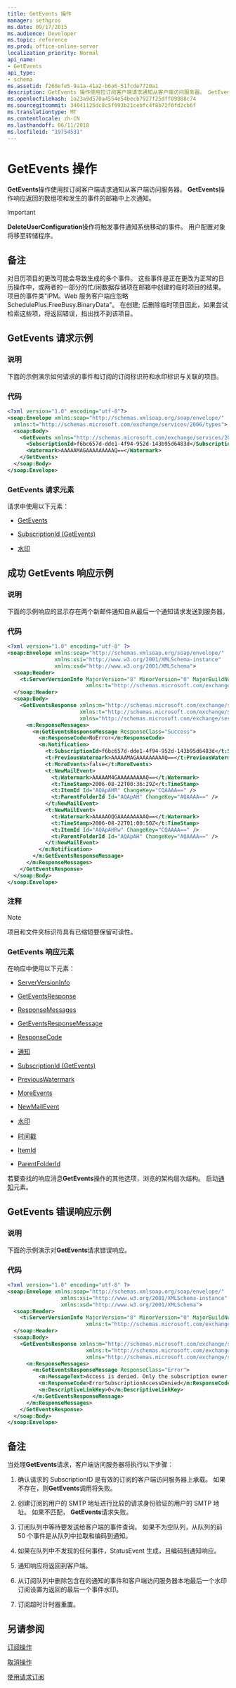 ```yaml
---
title: GetEvents 操作
manager: sethgros
ms.date: 09/17/2015
ms.audience: Developer
ms.topic: reference
ms.prod: office-online-server
localization_priority: Normal
api_name:
- GetEvents
api_type:
- schema
ms.assetid: f268efe5-9a1a-41a2-b6a6-51fcde7720a1
description: GetEvents 操作使用拉订阅客户端请求通知从客户端访问服务器。 GetEvents 操作响应返回的数组项和发生的事件的邮箱中上次通知。
ms.openlocfilehash: 1a23a9d570a4554e54becb7927f25dff89888c74
ms.sourcegitcommit: 34041125dc8c5f993b21cebfc4f8b72f0fd2cb6f
ms.translationtype: MT
ms.contentlocale: zh-CN
ms.lasthandoff: 06/11/2018
ms.locfileid: "19754531"
---
```

# <a name="getevents-operation"></a>GetEvents 操作

**GetEvents**操作使用拉订阅客户端请求通知从客户端访问服务器。 **GetEvents**操作响应返回的数组项和发生的事件的邮箱中上次通知。 
  
> [!IMPORTANT]
> **DeleteUserConfiguration**操作将触发事件通知系统移动的事件。 用户配置对象将移至转储程序。 
  
## <a name="remarks"></a>备注

对日历项目的更改可能会导致生成的多个事件。 这些事件是正在更改为正常的日历操作中，或两者的一部分的忙/闲数据存储项在邮箱中创建的临时项目的结果。 项目的事件类"IPM。Web 服务客户端应忽略 SchedulePlus.FreeBusy.BinaryData"。 在创建; 后删除临时项目因此，如果尝试检索这些项，将返回错误，指出找不到该项目。
  
## <a name="getevents-request-example"></a>GetEvents 请求示例

### <a name="description"></a>说明

下面的示例演示如何请求的事件和订阅的订阅标识符和水印标识与关联的项目。
  
### <a name="code"></a>代码

```XML
<?xml version="1.0" encoding="utf-8"?>
<soap:Envelope xmlns:soap="http://schemas.xmlsoap.org/soap/envelope/"
  xmlns:t="http://schemas.microsoft.com/exchange/services/2006/types">
  <soap:Body>
    <GetEvents xmlns="http://schemas.microsoft.com/exchange/services/2006/messages">
      <SubscriptionId>f6bc657d-dde1-4f94-952d-143b95d6483d</SubscriptionId>
      <Watermark>AAAAAMAGAAAAAAAAAQ==</Watermark>
    </GetEvents>
  </soap:Body>
</soap:Envelope>
```

### <a name="getevents-request-elements"></a>GetEvents 请求元素

请求中使用以下元素：
  
- [GetEvents](getevents.md)
    
- [SubscriptionId (GetEvents)](subscriptionid-getevents.md)
    
- [水印](watermark.md)
    
## <a name="successful-getevents-response-example"></a>成功 GetEvents 响应示例

### <a name="description"></a>说明

下面的示例响应的显示存在两个新邮件通知自从最后一个通知请求发送到服务器。
  
### <a name="code"></a>代码

```XML
<?xml version="1.0" encoding="utf-8" ?>
<soap:Envelope xmlns:soap="http://schemas.xmlsoap.org/soap/envelope/" 
               xmlns:xsi="http://www.w3.org/2001/XMLSchema-instance" 
               xmlns:xsd="http://www.w3.org/2001/XMLSchema">
  <soap:Header>
    <t:ServerVersionInfo MajorVersion="8" MinorVersion="0" MajorBuildNumber="628" MinorBuildNumber="0" 
                         xmlns:t="http://schemas.microsoft.com/exchange/services/2006/types" />
  </soap:Header>
  <soap:Body>
    <GetEventsResponse xmlns:m="http://schemas.microsoft.com/exchange/services/2006/messages" 
                       xmlns:t="http://schemas.microsoft.com/exchange/services/2006/types" 
                       xmlns="http://schemas.microsoft.com/exchange/services/2006/messages">
      <m:ResponseMessages>
        <m:GetEventsResponseMessage ResponseClass="Success">
          <m:ResponseCode>NoError</m:ResponseCode>
          <m:Notification>
            <t:SubscriptionId>f6bc657d-dde1-4f94-952d-143b95d6483d</t:SubscriptionId>
            <t:PreviousWatermark>AAAAAMAGAAAAAAAAAQ==</t:PreviousWatermark>
            <t:MoreEvents>false</t:MoreEvents>
            <t:NewMailEvent>
              <t:Watermark>AAAAAM4GAAAAAAAAAQ==</t:Watermark>
              <t:TimeStamp>2006-08-22T00:36:29Z</t:TimeStamp>
              <t:ItemId Id="AQApAHR" ChangeKey="CQAAAA==" />
              <t:ParentFolderId Id="AQApAH" ChangeKey="AQAAAA==" />
            </t:NewMailEvent>
            <t:NewMailEvent>
              <t:Watermark>AAAAAOQGAAAAAAAAAQ==</t:Watermark>
              <t:TimeStamp>2006-08-22T01:00:50Z</t:TimeStamp>
              <t:ItemId Id="AQApAHRw" ChangeKey="CQAAAA==" />
              <t:ParentFolderId Id="AQApAH" ChangeKey="AQAAAA==" />
            </t:NewMailEvent>
          </m:Notification>
        </m:GetEventsResponseMessage>
      </m:ResponseMessages>
    </GetEventsResponse>
  </soap:Body>
</soap:Envelope>
```

### <a name="comments"></a>注释

> [!NOTE]
> 项目和文件夹标识符具有已缩短要保留可读性。 
  
### <a name="getevents-response-elements"></a>GetEvents 响应元素

在响应中使用以下元素：
  
- [ServerVersionInfo](serverversioninfo.md)
    
- [GetEventsResponse](geteventsresponse.md)
    
- [ResponseMessages](responsemessages.md)
    
- [GetEventsResponseMessage](geteventsresponsemessage.md)
    
- [ResponseCode](responsecode.md)
    
- [通知](notification-ex15websvcsotherref.md)
    
- [SubscriptionId (GetEvents)](subscriptionid-getevents.md)
    
- [PreviousWatermark](previouswatermark.md)
    
- [MoreEvents](moreevents.md)
    
- [NewMailEvent](newmailevent.md)
    
- [水印](watermark.md)
    
- [时间戳](timestamp.md)
    
- [ItemId](itemid.md)
    
- [ParentFolderId](parentfolderid.md)
    
若要查找的响应消息**GetEvents**操作的其他选项，浏览的架构层次结构。 启动[通知](notification-ex15websvcsotherref.md)元素。 
  
## <a name="getevents-error-response-example"></a>GetEvents 错误响应示例

### <a name="description"></a>说明

下面的示例演示对**GetEvents**请求错误响应。 
  
### <a name="code"></a>代码

```XML
<?xml version="1.0" encoding="utf-8" ?>
<soap:Envelope xmlns:soap="http://schemas.xmlsoap.org/soap/envelope/" 
                 xmlns:xsi="http://www.w3.org/2001/XMLSchema-instance" 
                 xmlns:xsd="http://www.w3.org/2001/XMLSchema">
  <soap:Header>
    <t:ServerVersionInfo MajorVersion="8" MinorVersion="0" MajorBuildNumber="628" MinorBuildNumber="0" 
                         xmlns:t="http://schemas.microsoft.com/exchange/services/2006/types" />
  </soap:Header>
  <soap:Body>
    <GetEventsResponse xmlns:m="http://schemas.microsoft.com/exchange/services/2006/messages" 
                         xmlns:t="http://schemas.microsoft.com/exchange/services/2006/types" 
                         xmlns="http://schemas.microsoft.com/exchange/services/2006/messages">
      <m:ResponseMessages>
        <m:GetEventsResponseMessage ResponseClass="Error">
          <m:MessageText>Access is denied. Only the subscription owner may access the subscription.</m:MessageText>
          <m:ResponseCode>ErrorSubscriptionAccessDenied</m:ResponseCode>
          <m:DescriptiveLinkKey>0</m:DescriptiveLinkKey>
        </m:GetEventsResponseMessage>
      </m:ResponseMessages>
    </GetEventsResponse>
  </soap:Body>
</soap:Envelope>
```

## <a name="remarks"></a>备注

当处理**GetEvents**请求，客户端访问服务器将执行以下步骤： 
  
1. 确认请求的 SubscriptionID 是有效的订阅的客户端访问服务器上承载。 如果不存在，则**GetEvents**调用将失败。 
    
2. 创建订阅的用户的 SMTP 地址进行比较的请求身份验证的用户的 SMTP 地址。 如果不匹配， **GetEvents**请求失败。 
    
3. 订阅队列中等待要发送给客户端的事件查询。 如果不为空队列，从队列的前 50 个事件是从队列中拉取和编码到通知。
    
4. 如果在队列中不发现的任何事件，StatusEvent 生成，且编码到通知响应。
    
5. 通知响应将返回到客户端。
    
6. 从订阅队列中删除包含在的通知的事件和客户端访问服务器本地最后一个水印订阅设置为返回的最后一个事件水印。
    
7. 订阅超时计时器重置。
    
## <a name="see-also"></a>另请参阅



[订阅操作](subscribe-operation.md)
  
[取消操作](unsubscribe-operation.md)


[使用请求订阅](http://msdn.microsoft.com/library/f956bc0e-2b25-4613-966b-54c65456897c%28Office.15%29.aspx)


